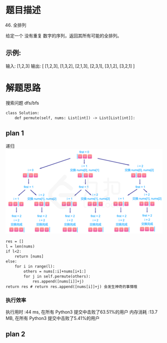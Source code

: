 # 题目描述
46. 全排列

给定一个 没有重复 数字的序列，返回其所有可能的全排列。

## 示例:

输入: [1,2,3]
输出:
[
  [1,2,3],
  [1,3,2],
  [2,1,3],
  [2,3,1],
  [3,1,2],
  [3,2,1]
]


# 解题思路
搜索问题 dfs/bfs

```
class Solution:
    def permute(self, nums: List[int]) -> List[List[int]]:
```

## plan 1
递归
![permutation](./resourses/permutation.png)
```
res = []
l = len(nums)
if l<2:
	return [nums]
else:
	for i in range(l):
		others = nums[:i]+nums[i+1:]
		for j in self.permute(others):
			res.append([nums[i]]+j)
return res # return res.append([nums[i]]+j) 会发生神奇的事情哦
```
### 执行效率
执行用时 :44 ms, 在所有 Python3 提交中击败了63.51%的用户
内存消耗 :13.7 MB, 在所有 Python3 提交中击败了5.41%的用户

## plan 2

